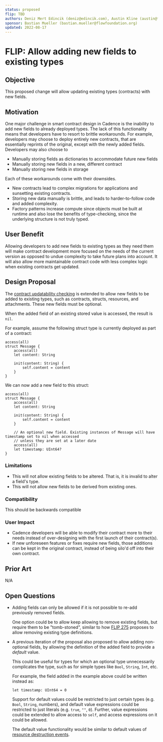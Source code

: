 ```yaml
---
status: proposed
flip: TBD
authors: Deniz Mert Edincik (deniz@edincik.com), Austin Kline (austin@flowty.io)
sponsor: Bastian Mueller (bastian.mueller@flowfoundation.org)
updated: 2022-08-17
---
```


# FLIP: Allow adding new fields to existing types

## Objective

This proposed change will allow updating existing types (contracts) with new fields.

## Motivation

One major challenge in smart contract design in Cadence is the inability to add new fields to already deployed types.
The lack of this functionality means that developers have to resort to brittle workarounds.
For example, developers may choose to deploy entirely new contracts,
that are essentially reprints of the original, except with the newly added fields.
Developers may also choose to
- Manually storing fields as dictionaries to accommodate future new fields
- Manually storing new fields in a new, different contract
- Manually storing new fields in storage

Each of these workarounds come with their downsides.
- New contracts lead to complex migrations for applications and sunsetting existing contracts.
- Storing new data manually is brittle, and leads to harder-to-follow code and added complexity.
- Factory patterns increase compute since objects must be built at runtime
  and also lose the benefits of type-checking, since the underlying structure is not truly typed.

## User Benefit

Allowing developers to add new fields to existing types as they need them
will make contract development more focused on the needs of the current version
as opposed to undue complexity to take future plans into account.
It will also allow more maintainable contract code with less complex logic when existing contracts get updated.

## Design Proposal

The [contract updatability checking](https://cadence-lang.org/docs/language/contract-updatability)
is extended to allow new fields to be added to existing types,
such as contracts, structs, resources, and attachments.
These new fields must be optional.

When the added field of an existing stored value is accessed, the result is `nil`.

For example, assume the following struct type is currently deployed as part of a contract:

```cadence
access(all)
struct Message {
    access(all)
    let content: String

    init(content: String) {
        self.content = content
    }
}
```

We can now add a new field to this struct:

```cadence
access(all)
struct Message {
    access(all)
    let content: String

    init(content: String) {
        self.content = content
    }

    // An optional new field. Existing instances of Message will have timestamp set to nil when accessed
    // unless they are set at a later date
    access(all)
    let timestamp: UInt64?
}
```

### Limitations

- This will not allow existing fields to be altered. That is, it is invalid to alter a field's type.
- This will not allow new fields to be derived from existing ones.

### Compatibility

This should be backwards compatible

### User Impact

- Cadence developers will be able to modify their contract more to their needs
  instead of over-designing with the first launch of their contract(s).
- If new unforeseen features or fixes require new fields,
  those additions can be kept in the original contract,
  instead of being silo'd off into their own contract.

## Prior Art

N/A

## Open Questions

- Adding fields can only be allowed if it is not possible to re-add previously removed fields.

  One option could be to allow keep allowing to remove existing fields,
  but require them to be "tomb-stoned",
  similar to how [FLIP 275](https://github.com/onflow/flips/issues/275) proposes
  to allow removing existing type definitions.

- A previous iteration of the proposal also proposed to allow adding non-optional fields,
  by allowing the definition of the added field to provide a *default* value.

  This could be useful for types for which an optional type unnecessarily complicates the type,
  such as for simple types like `Bool`, `String`, `Int`, etc.

  For example, the field added in the example above could be written instead as:

  ```cadence
  let timestamp: UInt64 = 0
  ```

  Support for default values could be restricted to just certain types (e.g. `Bool`, `String`, numbers),
  and default value expressions could be restricted to just literals (e.g. `true`, `""`, `0`).
  Further, value expressions could be extended to allow access to `self`,
  and access expressions on it could be allowed.

  The default value functionality would be similar to default values of
  [resource destruction events](https://github.com/onflow/flips/blob/main/cadence/20230811-destructor-removal.md#destruction-events).
